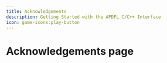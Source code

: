 ```yaml
---
title: Acknowledgements
description: Getting Started with the APDFL C/C++ Interface
icon: game-icons:play-button
---
```


# Acknowledgements page
